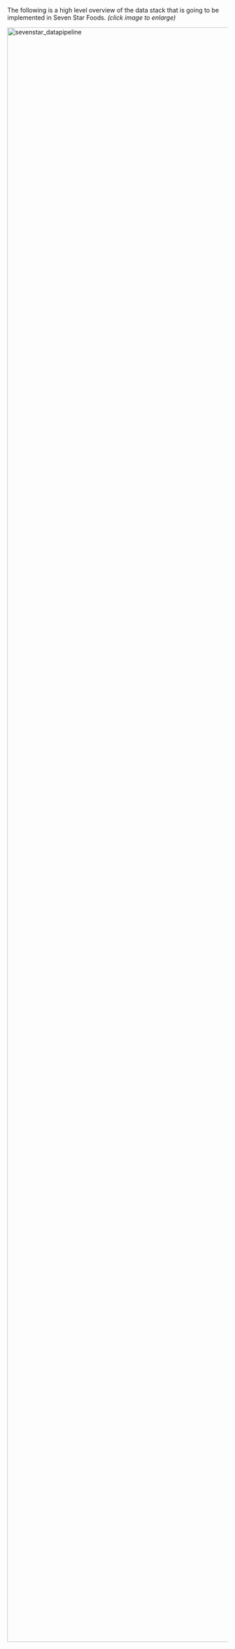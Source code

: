 The following is a high level overview of the data stack that is going to be implemented in Seven Star Foods. _(click image to enlarge)_

<img width="3680" alt="sevenstar_datapipeline" src="https://github.com/jerryzhou196/sevenstar-datapipeline/assets/46613983/4380ea2b-fd87-475c-8451-c65b71905f6d">
